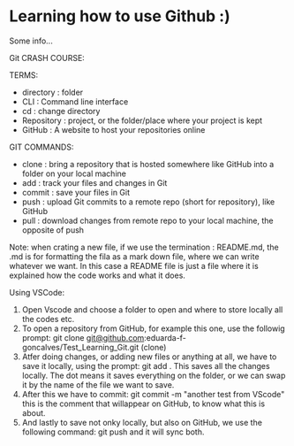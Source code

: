 # Learning how to use Github :)

Some info...

Git CRASH COURSE:

TERMS:
- directory : folder
- CLI : Command line interface
- cd : change directory
- Repository : project, or the folder/place where your project is kept
- GitHub : A website to host your repositories online

GIT COMMANDS:
- clone : bring a repository that is hosted somewhere like GitHub into a folder on your local machine
- add : track your files and changes in Git
- commit : save your files in Git
- push : upload Git commits to a remote repo (short for repository), like GitHub
- pull : download changes from remote repo to your local machine, the opposite of push

Note: when crating a new file, if we use the termination : README.md, the .md is for formatting the fila as a mark down file, where we can write whatever we want.
In this case a README file is just a file where it is explained how the code works and what it does.

Using VSCode:
1) Open Vscode and choose a folder to open and where to store locally all the codes etc.
2) To open a repository from GitHub, for example this one, use the followig prompt: git clone git@github.com:eduarda-f-goncalves/Test_Learning_Git.git   (clone)
3) Atfer doing changes, or adding new files or anything at all, we have to save it locally, using the prompt:  git add .  This saves all the changes locally. The dot means it saves everything on the folder, or we can swap it by the name of the file we want to save.
4) After this we have to commit: git commit -m "another test from VScode"   this is the comment that willappear on GitHub, to know what this is about.
5) And lastly to save not onky locally, but also on GitHub, we use the following command: git push   and it will sync both.
